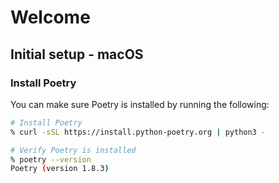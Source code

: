 # Welcome

## Initial setup - macOS

### Install Poetry

You can make sure Poetry is installed by running the following:

```sh
# Install Poetry
% curl -sSL https://install.python-poetry.org | python3 -

# Verify Poetry is installed
% poetry --version
Poetry (version 1.8.3)
```
